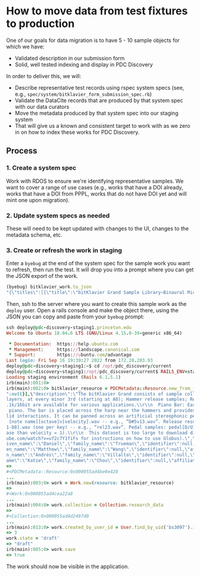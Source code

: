 # How to move data from test fixtures to production

One of our goals for data migration is to have 5 - 10 sample objects for which we have:

- Validated description in our submission form
- Solid, well tested indexing and display in PDC Discovery

In order to deliver this, we will:

- Describe representative test records using rspec system specs (see, e.g., `spec/system/bitklavier_form_submission_spec.rb`)
- Validate the DataCite records that are produced by that system spec with our data curators
- Move the metadata produced by that system spec into our staging system
- That will give us a known and consistent target to work with as we zero in on how to index these works for PDC Discovery.

## Process

### 1. Create a system spec

Work with RDOS to ensure we're identifying representative samples. We want to cover a range of use cases (e.g., works that have a DOI already, works that have a DOI from PPPL, works that do not have DOI yet and will mint one upon migration).

### 2. Update system specs as needed

These will need to be kept updated with changes to the UI, changes to the metadata schema, etc.

### 3. Create or refresh the work in staging

Enter a `byebug` at the end of the system spec for the sample work you want to refresh, then run the test. It will drop you into a prompt where you can get the JSON export of the work.

```ruby
(byebug) bitklavier_work.to_json
"{\"titles\":[{\"title\":\"bitKlavier Grand Sample Library—Binaural Mic Image\",\"title_type\":null}],\"description\":\"The bitKlavier Grand consists of sample collections of a new Steinway D grand piano from nine different stereo mic images, with: 16 velocity layers, at every minor 3rd (starting at A0); Hammer release samples; Release resonance samples; Pedal samples. Release packages at 96k/24bit, 88.2k/24bit, 48k/24bit, 44.1k/16bit are available for various applications.\\r\\n  Piano Bar: Earthworks—omni-directionals. This microphone system suspends omnidirectional microphones within the piano. The bar is placed across the harp near the hammers and provides a low string / high string player’s perspective. It also produces a close sound without room or lid interactions. It can be panned across an artificial stereophonic perspective effectively in post-production. File Naming Convention: C4 = middle C. Main note names: [note name][octave]v[velocity].wav -- e.g., “D#5v13.wav”. Release resonance notes: harm[note name][octave]v[velocity].wav -- e.g., “harmC2v2.wav”. Hammer samples: rel[1-88].wav (one per key) -- e.g., “rel23.wav”. Pedal samples: pedal[D/U][velocity].wav -- e.g., “pedalU2.wav” =\\u003e pedal release (U = up), velocity = 2 (quicker release than velocity = 1).\\r\\n  This dataset is too large to download directly from this item page. You can access and download the data via Globus (See https://www.youtube.com/watch?v=uf2c7Y1fiFs for instructions on how to use Globus).\",\"collection_tags\":[],\"creators\":[{\"value\":\"Trueman, Daniel\",\"name_type\":\"Personal\",\"given_name\":\"Daniel\",\"family_name\":\"Trueman\",\"identifier\":null,\"affiliations\":[],\"sequence\":1},{\"value\":\"Wang, Matthew\",\"name_type\":\"Personal\",\"given_name\":\"Matthew\",\"family_name\":\"Wang\",\"identifier\":null,\"affiliations\":[],\"sequence\":2},{\"value\":\"Villalta, Andrés\",\"name_type\":\"Personal\",\"given_name\":\"Andrés\",\"family_name\":\"Villalta\",\"identifier\":null,\"affiliations\":[],\"sequence\":3},{\"value\":\"Chou, Katie\",\"name_type\":\"Personal\",\"given_name\":\"Katie\",\"family_name\":\"Chou\",\"identifier\":null,\"affiliations\":[],\"sequence\":4},{\"value\":\"Ayres, Christien\",\"name_type\":\"Personal\",\"given_name\":\"Christien\",\"family_name\":\"Ayres\",\"identifier\":null,\"affiliations\":[],\"sequence\":5}],\"resource_type\":\"Dataset\",\"resource_type_general\":\"DATASET\",\"publisher\":\"Princeton University\",\"publication_year\":\"2021\",\"ark\":\"88435/dsp015999n653h\",\"doi\":\"10.34770/r75s-9j74\",\"rights\":{\"identifier\":\"CC BY\",\"uri\":\"https://creativecommons.org/licenses/by/4.0/\",\"name\":\"Creative Commons Attribution 4.0 International\"},\"version_number\":\"1\",\"keywords\":[]}"
```

Then, ssh to the server where you want to create this sample work as the `deploy` user. Open a rails console and make the object there, using the JSON you can copy and paste from your `byebug` prompt:

```ruby
ssh deploy@pdc-discovery-staging1.princeton.edu
Welcome to Ubuntu 18.04.6 LTS (GNU/Linux 4.15.0-39-generic x86_64)

 * Documentation:  https://help.ubuntu.com
 * Management:     https://landscape.canonical.com
 * Support:        https://ubuntu.com/advantage
Last login: Fri Sep 16 19:39:27 2022 from 172.20.203.93
deploy@pdc-discovery-staging1:~$ cd /opt/pdc_discovery/current
deploy@pdc-discovery-staging1:/opt/pdc_discovery/current$ RAILS_ENV=staging bundle exec rails c
Loading staging environment (Rails 6.1.5.1)
irb(main):001:0>
irb(main):002:0> bitklavier_resource = PDCMetadata::Resource.new_from_json("{\"titles\":[{\"title\":\"bitKlavier Grand Sample Library—Binaural Mic Image\",\"title_type\
":null}],\"description\":\"The bitKlavier Grand consists of sample collections of a new Steinway D grand piano from nine different stereo mic images, with: 16 velocity
layers, at every minor 3rd (starting at A0); Hammer release samples; Release resonance samples; Pedal samples. Release packages at 96k/24bit, 88.2k/24bit, 48k/24bit, 44
.1k/16bit are available for various applications.\\r\\n  Piano Bar: Earthworks—omni-directionals. This microphone system suspends omnidirectional microphones within the
 piano. The bar is placed across the harp near the hammers and provides a low string / high string player’s perspective. It also produces a close sound without room or
lid interactions. It can be panned across an artificial stereophonic perspective effectively in post-production. File Naming Convention: C4 = middle C. Main note names:
 [note name][octave]v[velocity].wav -- e.g., “D#5v13.wav”. Release resonance notes: harm[note name][octave]v[velocity].wav -- e.g., “harmC2v2.wav”. Hammer samples: rel[
1-88].wav (one per key) -- e.g., “rel23.wav”. Pedal samples: pedal[D/U][velocity].wav -- e.g., “pedalU2.wav” =\\u003e pedal release (U = up), velocity = 2 (quicker rele
ase than velocity = 1).\\r\\n  This dataset is too large to download directly from this item page. You can access and download the data via Globus (See https://www.yout
ube.com/watch?v=uf2c7Y1fiFs for instructions on how to use Globus).\",\"collection_tags\":[],\"creators\":[{\"value\":\"Trueman, Daniel\",\"name_type\":\"Personal\",\"g
iven_name\":\"Daniel\",\"family_name\":\"Trueman\",\"identifier\":null,\"affiliations\":[],\"sequence\":1},{\"value\":\"Wang, Matthew\",\"name_type\":\"Personal\",\"giv
en_name\":\"Matthew\",\"family_name\":\"Wang\",\"identifier\":null,\"affiliations\":[],\"sequence\":2},{\"value\":\"Villalta, Andrés\",\"name_type\":\"Personal\",\"give
n_name\":\"Andrés\",\"family_name\":\"Villalta\",\"identifier\":null,\"affiliations\":[],\"sequence\":3},{\"value\":\"Chou, Katie\",\"name_type\":\"Personal\",\"given_n
ame\":\"Katie\",\"family_name\":\"Chou\",\"identifier\":null,\"affiliations\":[],\"sequence\":4},{\"value\":\"Ayres, Christien\",\"name_type\":\"Personal\",\"given_name\":\"Christien\",\"family_name\":\"Ayres\",\"identifier\":null,\"affiliations\":[],\"sequence\":5}],\"resource_type\":\"Dataset\",\"resource_type_general\":\"DATASET\",\"publisher\":\"Princeton University\",\"publication_year\":\"2021\",\"ark\":\"88435/dsp015999n653h\",\"doi\":\"10.34770/r75s-9j74\",\"rights\":{\"identifier\":\"CC BY\",\"uri\":\"https://creativecommons.org/licenses/by/4.0/\",\"name\":\"Creative Commons Attribution 4.0 International\"},\"version_number\":\"1\",\"keywords\":[]}")
=>
#<PDCMetadata::Resource:0x000055ad4be0e428
...
irb(main):003:0> work = Work.new(resource: bitklavier_resource)
=>
#<Work:0x000055ad4cea22a8
...
irb(main):004:0> work.collection = Collection.research_data
=>
#<Collection:0x000055ad4d2497d0
...
irb(main):013:0> work.created_by_user_id = User.find_by_uid('bs3097').id
=> 3
work.state = 'draft'
=> "draft"
irb(main):005:0> work.save
=> true
```

The work should now be visible in the application.
